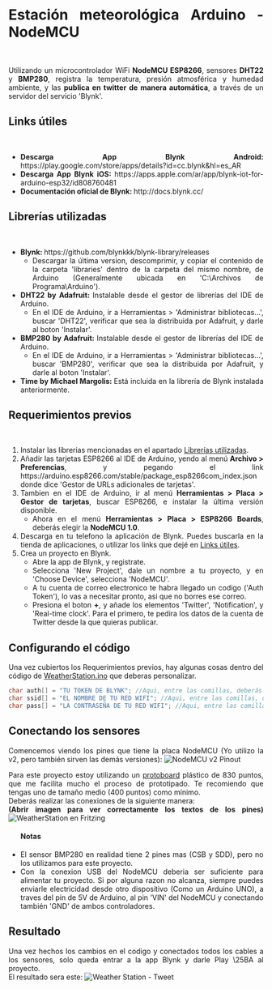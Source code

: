 <html style="text-align: justify;">
<h1>Estación meteorológica Arduino - NodeMCU</h1>
<br>
<p>Utilizando un microcontrolador WiFi <b>NodeMCU ESP8266</b>, sensores <b>DHT22</b> y <b>BMP280</b>, registra la temperatura, presión atmosférica y humedad ambiente, y las <b>publica en twitter de manera automática</b>, a través de un servidor del servicio 'Blynk'.</p>
<h2>Links útiles</h2><br>
<ul>
<li><b>Descarga App Blynk Android: </b> https://play.google.com/store/apps/details?id=cc.blynk&hl=es_AR <br></li>
<li><b>Descarga App Blynk iOS: </b> https://apps.apple.com/ar/app/blynk-iot-for-arduino-esp32/id808760481 <br></li>
<li><b>Documentación oficial de Blynk: </b> http://docs.blynk.cc/ <br></li>
</ul>

<h2>Librerías utilizadas</h2> <br>
<ul>
    <li>
        <b>Blynk: </b> https://github.com/blynkkk/blynk-library/releases 
        <ul>
            <li>Descargar la última version, descomprimir, y copiar el contenido de la carpeta 'libraries' dentro de la carpeta del mismo nombre, de Arduino (Generalmente ubicada en 'C:\Archivos de Programa\Arduino').</li>
        </ul>
    </li>
    <li>
        <b>DHT22 by Adafruit: </b> Instalable desde el gestor de librerías del IDE de Arduino.
        <ul>
            <li>En el IDE de Arduino, ir a Herramientas > 'Administrar bibliotecas...', buscar 'DHT22', verificar que sea la distribuida por Adafruit, y darle al boton 'Instalar'.</li>
        </ul>
    </li>
    <li>
        <b>BMP280 by Adafruit: </b> Instalable desde el gestor de librerías del IDE de Arduino.
        <ul>
            <li>En el IDE de Arduino, ir a Herramientas > 'Administrar bibliotecas...', buscar 'BMP280', verificar que sea la distribuida por Adafruit, y darle al boton 'Instalar'.</li>
        </ul>
    </li>
    <li>
        <b>Time by Michael Margolis: </b> Está incluida en la librería de Blynk instalada anteriormente.
    </li>
</ul>

<h2>Requerimientos previos</h2> <br>
<ol>
    <li>Instalar las librerias mencionadas en el apartado <a href="#librerías-utilizadas">Librerías utilizadas</a>.</li>
    <li>Añadir las tarjetas ESP8266 al IDE de Arduino, yendo al menú <b>Archivo > Preferencias</b>, y pegando el link https://arduino.esp8266.com/stable/package_esp8266com_index.json donde dice 'Gestor de URLs adicionales de tarjetas'.</li>
    <li>Tambien en el IDE de Arduino, ir al menú <b>Herramientas > Placa > Gestor de tarjetas</b>, buscar ESP8266, e instalar la última versión disponible.
        <ul>
            <li>Ahora en el menú <b>Herramientas > Placa > ESP8266 Boards</b>, deberás elegir la <b>NodeMCU 1.0</b>.</li>
        </ul>
    </li>
    <li>Descarga en tu telefono la aplicación de Blynk. Puedes buscarla en la tienda de aplicaciones, o utilizar los links que dejé en <a href="#links-útiles">Links útiles</a>.</li>
    <li>Crea un proyecto en Blynk.
        <ul>
            <li>Abre la app de Blynk, y registrate.</li>
            <li>Selecciona 'New Project', dale un nombre a tu proyecto, y en 'Choose Device', selecciona 'NodeMCU'.</li>
            <li>A tu cuenta de correo electronico te habra llegado un codigo ('Auth Token'), lo vas a necesitar pronto, asi que no borres ese correo.</li>
            <li>Presiona el boton <b>+</b>, y añade los elementos 'Twitter', 'Notification', y 'Real-time clock'. Para el primero, te pedira los datos de la cuenta de Twitter desde la que quieras publicar.</li>
        </ul>
    </li>
</ol>

<h2>Configurando el código</h2>
<p>Una vez cubiertos los Requerimientos previos, hay algunas cosas dentro del código de <a href="https://github.com/bernapastorini/blynk-weather-station/blob/master/WeatherStation.ino">WeatherStation.ino</a> que deberas personalizar. <br>

```cpp
char auth[] = "TU TOKEN DE BLYNK"; //Aqui, entre las comillas, deberás pegar el Auth Token que llegó a tu email al crear el proyecto.
char ssid[] = "EL NOMBRE DE TU RED WIFI"; //Aqui, entre las comillas, deberás introducir el nombre de tu red WiFi.
char pass[] = "LA CONTRASEÑA DE TU RED WIFI"; //Aqui, entre las comillas, deberás introducir la contraseña de tu red WiFi.
```
</p>

<h2>Conectando los sensores</h2>
<p>Comencemos viendo los pines que tiene la placa NodeMCU (Yo utilizo la v2, pero también sirven las demás versiones):
<img src="https://www.luisllamas.es/wp-content/uploads/2018/06/esp8266-nodemcu-pinout.png" alt="NodeMCU v2 Pinout">

Para este proyecto estoy utilizando un <a href="https://www.google.com/search?q=protoboard&oq=protoboard" target="_blank">protoboard</a> plástico de 830 puntos, que me facilita mucho el proceso de prototipado. Te recomiendo que tengas uno de tamaño medio (400 puntos) como mínimo.
<br> Deberás realizar las conexiones de la siguiente manera: 
<br><b>(Abrir imagen para ver correctamente los textos de los pines)</b>
<img src="https://i.imgur.com/Npy24Iv.png" alt="WeatherStation en Fritzing">
<ul>
<h4>Notas</h4>
<li>El sensor BMP280 en realidad tiene 2 pines mas (CSB y SDD), pero no los utilizamos para este proyecto.</li>
<li>Con la conexion USB del NodeMCU deberia ser suficiente para alimentar tu proyecto. Si por alguna razon no alcanza, siempre puedes enviarle electricidad desde otro dispositivo (Como un Arduino UNO), a traves del pin de 5V de Arduino, al pin 'VIN' del NodeMCU y conectando también 'GND' de ambos controladores.</li>
</ul>
</p>
<h2>Resultado</h2>
<p>
    Una vez hechos los cambios en el codigo y conectados todos los cables a los sensores, solo queda entrar a la app Blynk y darle Play \25BA al proyecto.
    <br>
    El resultado sera este:
    <img src="https://i.imgur.com/qTv1D7n.png" alt="Weather Station - Tweet">
</p>
</html>